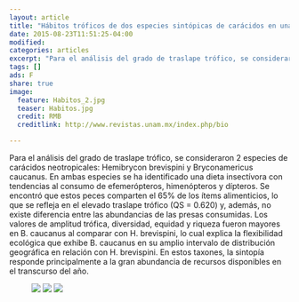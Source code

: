 ```yaml
---
layout: article
title: "Hábitos tróficos de dos especies sintópicas de carácidos en una quebrada de alta montaña en los Andes colombianos"
date: 2015-08-23T11:51:25-04:00
modified:
categories: articles
excerpt: "Para el análisis del grado de traslape trófico, se consideraron 2 especies de carácidos neotropicales: Hemibrycon brevispini y Bryconamericus caucanus. En ambas especies se ha identificado una dieta insectívora con tendencias al consumo de efemerópteros, himenópteros y dípteros. Se encontró que estos peces comparten el 65% de los ítems alimenticios, lo que se refleja en el elevado traslape trófico (QS = 0.620) y, además, no existe diferencia entre las abundancias de las presas consumidas. Los valores de amplitud trófica, diversidad, equidad y riqueza fueron mayores en B. caucanus al comparar con H. brevispini, lo cual explica la flexibilidad ecológica que exhibe B. caucanus en su amplio intervalo de distribución geográfica en relación con H. brevispini. En estos taxones, la sintopía responde principalmente a la gran abundancia de recursos disponibles en el transcurso del año."
tags: []
ads: F
share: true
image:
  feature: Habitos_2.jpg
  teaser: Habitos.jpg
  credit: RMB
  creditlink: http://www.revistas.unam.mx/index.php/bio

---
```


Para el análisis del grado de traslape trófico, se consideraron 2 especies de carácidos neotropicales: Hemibrycon brevispini y Bryconamericus caucanus. En ambas especies se ha identificado una dieta insectívora con tendencias al consumo de efemerópteros, himenópteros y dípteros. Se encontró que estos peces comparten el 65% de los ítems alimenticios, lo que se refleja en el elevado traslape trófico (QS = 0.620) y, además, no existe diferencia entre las abundancias de las presas consumidas. Los valores de amplitud trófica, diversidad, equidad y riqueza fueron mayores en B. caucanus al comparar con H. brevispini, lo cual explica la flexibilidad ecológica que exhibe B. caucanus en su amplio intervalo de distribución geográfica en relación con H. brevispini. En estos taxones, la sintopía responde principalmente a la gran abundancia de recursos disponibles en el transcurso del año.
<figure class="third">
	<a href="http://placehold.it/1200x600.gif"><img src="http://placehold.it/900x450.gif"></a>
	<a href="http://placehold.it/1200x600.gif"><img src="http://placehold.it/900x450.gif"></a>
	<a href="http://placehold.it/1200x600.gif"><img src="http://placehold.it/900x450.gif"></a>
</figure>
